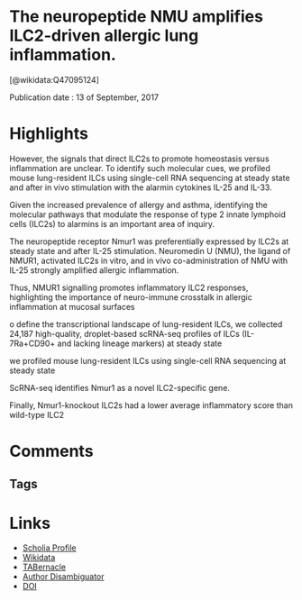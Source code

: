 
The neuropeptide NMU amplifies ILC2-driven allergic lung inflammation.
======================================================================
  
  [@wikidata:Q47095124]  
  
Publication date : 13 of September, 2017  

# Highlights

However, the signals that direct ILC2s to promote homeostasis versus inflammation are unclear. To identify such molecular cues, we profiled mouse lung-resident ILCs using single-cell RNA sequencing at steady state and after in vivo stimulation with the alarmin cytokines IL-25 and IL-33. 

Given the increased prevalence of allergy and asthma, identifying the molecular pathways that modulate the response of type 2 innate lymphoid cells (ILC2s) to alarmins is an important area of inquiry.

The neuropeptide receptor Nmur1 was preferentially expressed by ILC2s at steady state and after IL-25 stimulation. Neuromedin U (NMU), the ligand of NMUR1, activated ILC2s in vitro, and in vivo co-administration of NMU with IL-25 strongly amplified allergic inflammation.

Thus, NMUR1 signalling promotes inflammatory ILC2 responses, highlighting the importance of neuro-immune crosstalk in allergic inflammation at mucosal surfaces

o define the transcriptional landscape of lung-resident ILCs, we collected 24,187 high-quality, droplet-based scRNA-seq profiles of ILCs (IL-7Ra+CD90+ and lacking lineage markers) at steady state

we profiled mouse lung-resident ILCs using single-cell RNA sequencing at steady state 

ScRNA-seq identifies Nmur1 as a novel ILC2-specific gene.

Finally, Nmur1-knockout ILC2s had a lower average inflammatory score than wild-type ILC2


# Comments

## Tags

# Links
  
 * [Scholia Profile](https://scholia.toolforge.org/work/Q47095124)  
 * [Wikidata](https://www.wikidata.org/wiki/Q47095124)  
 * [TABernacle](https://tabernacle.toolforge.org/?#/tab/manual/Q47095124/P921%3BP4510)  
 * [Author Disambiguator](https://author-disambiguator.toolforge.org/work_item_oauth.php?id=Q47095124&batch_id=&match=1&author_list_id=&doit=Get+author+links+for+work)  
 * [DOI](https://doi.org/10.1038/NATURE24029)  
